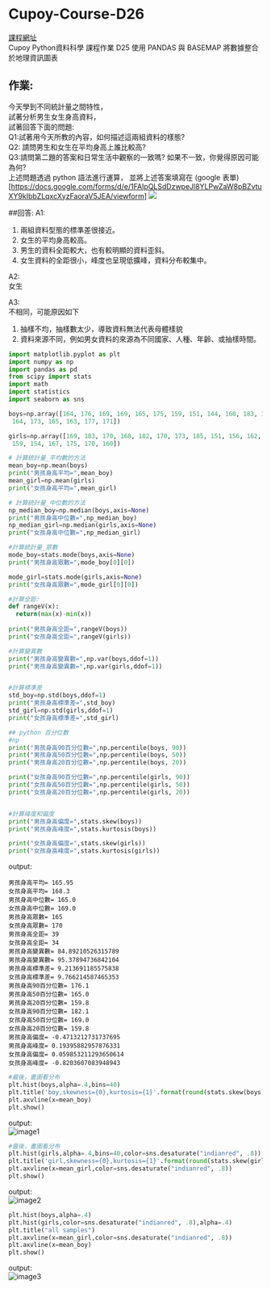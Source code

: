 # Cupoy-Course-D26
[課程網址](https://www.cupoy.com/marathon-mission/00000174C4BC1B93000000016375706F795F70726572656C656173654355/000001754A144C290000002B6375706F795F72656C656173654349/)  
Cupoy Python資料科學 課程作業 D25 使用 PANDAS 與 BASEMAP 將數據整合於地理資訊圖表</br>

## 作業:
今天學到不同統計量之間特性，  
試著分析男生女生身高資料，  
試著回答下面的問題:  
Q1:試著用今天所教的內容，如何描述這兩組資料的樣態?    
Q2: 請問男生和女生在平均身高上誰比較高?   
Q3:請問第二題的答案和日常生活中觀察的一致嗎? 如果不一致，你覺得原因可能為何?    
上述問題透過  python 語法進行運算，
並將上述答案填寫在 (google 表單)[https://docs.google.com/forms/d/e/1FAIpQLSdDzwpeJl8YLPwZaW8pBZvtuXY9kIbbZLqxcXyzFaoraV5JEA/viewform]
![](作業資料圖檔.PNG)


##回答:
A1:
   1. 兩組資料型態的標準差很接近。
   2. 女生的平均身高較高。
   3. 男生的資料全距較大，也有較明顯的資料歪斜。
   4. 女生資料的全距很小，峰度也呈現低擴峰，資料分布較集中。  

A2:  
   女生
  
A3:  
   不相同，可能原因如下
   1. 抽樣不均，抽樣數太少，導致資料無法代表母體樣貌
   2. 資料來源不同，例如男女資料的來源為不同國家、人種、年齡、或抽樣時間。


```py
import matplotlib.pyplot as plt
import numpy as np
import pandas as pd
from scipy import stats
import math
import statistics
import seaborn as sns

boys=np.array([164, 176, 169, 169, 165, 175, 159, 151, 144, 160, 183, 165, 156, 170,
 164, 173, 165, 163, 177, 171])

girls=np.array([169, 183, 170, 168, 182, 170, 173, 185, 151, 156, 162, 169, 162, 181,
 159, 154, 167, 175, 170, 160])
```


```py
# 計算統計量_平均數的方法
mean_boy=np.mean(boys)
print("男孩身高平均=",mean_boy)
mean_girl=np.mean(girls)
print("女孩身高平均=",mean_girl)

# 計算統計量_中位數的方法
np_median_boy=np.median(boys,axis=None)
print("男孩身高中位數=",np_median_boy)
np_median_girl=np.median(girls,axis=None)
print("女孩身高中位數=",np_median_girl)

#計算統計量_眾數
mode_boy=stats.mode(boys,axis=None)
print("男孩身高眾數=",mode_boy[0][0])

mode_girl=stats.mode(girls,axis=None)
print("女孩身高眾數=",mode_girl[0][0])

#計算全距:
def rangeV(x): 
  return(max(x)-min(x))
    
print("男孩身高全距=",rangeV(boys))
print("女孩身高全距=",rangeV(girls))

#計算變異數
print("男孩身高變異數=",np.var(boys,ddof=1))
print("男孩身高變異數=",np.var(girls,ddof=1))


#計算標準差
std_boy=np.std(boys,ddof=1)
print("男孩身高標準差=",std_boy)
std_girl=np.std(girls,ddof=1)
print("女孩身高標準差=",std_girl)

## python 百分位數
#np
print("男孩身高90百分位數=",np.percentile(boys, 90))
print("男孩身高50百分位數=",np.percentile(boys, 50))
print("男孩身高20百分位數=",np.percentile(boys, 20))

print("女孩身高90百分位數=",np.percentile(girls, 90))
print("女孩身高50百分位數=",np.percentile(girls, 50))
print("女孩身高20百分位數=",np.percentile(girls, 20))


#計算峰度和偏度
print("男孩身高偏度=",stats.skew(boys))
print("男孩身高峰度=",stats.kurtosis(boys))

print("女孩身高偏度=",stats.skew(girls))
print("女孩身高峰度=",stats.kurtosis(girls))
```

output:  
```
男孩身高平均= 165.95
女孩身高平均= 168.3
男孩身高中位數= 165.0
女孩身高中位數= 169.0
男孩身高眾數= 165
女孩身高眾數= 170
男孩身高全距= 39
女孩身高全距= 34
男孩身高變異數= 84.89210526315789
男孩身高變異數= 95.37894736842104
男孩身高標準差= 9.213691185575838
女孩身高標準差= 9.766214587465353
男孩身高90百分位數= 176.1
男孩身高50百分位數= 165.0
男孩身高20百分位數= 159.8
女孩身高90百分位數= 182.1
女孩身高50百分位數= 169.0
女孩身高20百分位數= 159.8
男孩身高偏度= -0.4713212731737695
男孩身高峰度= 0.19395882957876331
女孩身高偏度= 0.059853211293650614
女孩身高峰度= -0.8203607083948943
```

  


```py
#最後，畫圖看分布
plt.hist(boys,alpha=.4,bins=40)
plt.title('boy,skewness={0},kurtosis={1}'.format(round(stats.skew(boys),2),round(stats.kurtosis(boys),2)))
plt.axvline(x=mean_boy)
plt.show()
```
output:  
![image1](image1.png)


```py
#最後，畫圖看分布
plt.hist(girls,alpha=.4,bins=40,color=sns.desaturate("indianred", .8))
plt.title('girl,skewness={0},kurtosis={1}'.format(round(stats.skew(girls),2),round(stats.kurtosis(girls),2)))
plt.axvline(x=mean_girl,color=sns.desaturate("indianred", .8))
plt.show()
```

output:  
![image2](image2.png)

```py
plt.hist(boys,alpha=.4)
plt.hist(girls,color=sns.desaturate("indianred", .8),alpha=.4)
plt.title("all samples")
plt.axvline(x=mean_girl,color=sns.desaturate("indianred", .8))
plt.axvline(x=mean_boy)
plt.show()
```

output:  
![image3](image3.png)

<!--```py
#使用pd.crosstab函數繪製交叉表，交叉表可以很直觀的依據艙位等級及性別來查看存活人數及死亡人數。
#繪製堆疊條形圖，x軸代表依據艙等分成男性及女性，y軸代表人數，其中藍色代表死亡人數，橘色代表存活人數。
survived_counts = pd.crosstab([df.pclass, df.sex],df.survived)
survived_counts 
```
output:  
![image4](image4.png)

```py
'''
在這邊coding
使用survived_counts.plot做對照組
'''
survived_counts.plot(kind='bar',stacked=True)
```
output:  
![image5](image5.png)

```py
# 直接使用PANDAS dataframe, 當作參數
#條形圖()顯示分類變數和連續變數之間的關係。數據以矩形條表示,其中條的長度表示該類別中數據的比例。

'''
在這邊coding
sns.violinplot
'''
sns.violinplot(data=survived_counts)
```
output:  
![image6](image6.png)

```py
# 瞭解性別在各艙等的分布的存活率
'''
在這邊coding
g = sns.FacetGrid
g.map
h = sns.FacetGrid
h.map
'''
# PS: 跟第一次做 Face.Grid 有何不同??
g = sns.FacetGrid(df, col = "survived")
g.map(plt.hist,"pclass")
plt.show()

h = sns.FacetGrid(df, col = "survived")
h.map(plt.hist,"sex")
plt.show()
```
output:  
![image7](image7.png)
![image8](image8.png)-->
